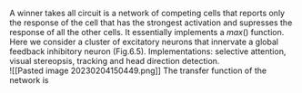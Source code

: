 A winner takes all circuit is a network of competing cells that reports only the response of the cell that has the strongest activation and supresses the response of all the other cells. It essentially implements a $max()$ function. Here we consider a cluster of excitatory neurons that innervate a global feedback inhibitory neuron (Fig.6.5). Implementations: selective attention, visual stereopsis, tracking and head direction detection.  
![[Pasted image 20230204150449.png]]
The transfer function of the network is